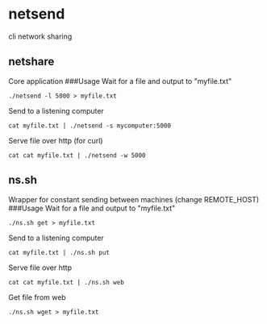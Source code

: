 # netsend
cli network sharing

## netshare
Core application
###Usage
Wait for a file and output to "myfile.txt"
```
./netsend -l 5000 > myfile.txt
```

Send to a listening computer
```
cat myfile.txt | ./netsend -s mycomputer:5000
```

Serve file over http (for curl)
```
cat cat myfile.txt | ./netsend -w 5000
```

## ns.sh
Wrapper for constant sending between machines (change REMOTE_HOST)
###Usage
Wait for a file and output to "myfile.txt"
```
./ns.sh get > myfile.txt
```

Send to a listening computer
```
cat myfile.txt | ./ns.sh put
```

Serve file over http
```
cat cat myfile.txt | ./ns.sh web
```
Get file from web
```
./ns.sh wget > myfile.txt
```
